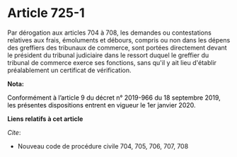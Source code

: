 # Article 725-1

Par dérogation aux articles 704 à 708, les demandes ou contestations relatives aux frais, émoluments et débours, compris ou
non dans les dépens des greffiers des tribunaux de commerce, sont portées directement devant le président du tribunal
judiciaire dans le ressort duquel le greffier du tribunal de commerce exerce ses fonctions, sans qu'il y ait lieu d'établir
préalablement un certificat de vérification.

**Nota:**

<font color="black">Conformément à l’article 9 du décret n° 2019-966 du 18 septembre 2019, les présentes dispositions entrent
en vigueur le 1er janvier 2020.</font>

**Liens relatifs à cet article**

_Cite_:

  - Nouveau code de procédure civile 704, 705, 706, 707, 708
